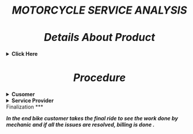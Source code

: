 ***<h1 align="center">MOTORCYCLE SERVICE ANALYSIS </h1>***

***<h1 align="center"> Details About Product </h1>***
<details close="close"> 
  <summary><b>Click Here </b></summary>
  
  | Model| [Royal Enfield Himalayan](https://www.royalenfield.com/in/en/motorcycles/himalayan/)|
  |------|------|
  | Engine Capacity|411 cc|
  |Milage|30 kmpl|
  | Transmission |5 Speed Manual
  |Kerb Weight	|199 kg|
|About Himalayan| Royal Enfield Himalayan is a adventure bikes available at a starting price of Rs. 1,91,847 in India. It is available in 6 variants and 9 colours with top variant price starting from Rs. 2,08,520. The Himalayan is powered by 411cc BS6 engine which develops a power of 24.3 bhp and a torque of 32 Nm. With both front and rear disc brakes, Royal Enfield Himalayan comes up with anti-locking braking system. This Himalayan bike weighs 199 kg and has a fuel tank capacity of 15 liters.|
</details>

***<h1 align="center"> Procedure </h1>***
<details close="close"> 
  <summary><b>Cusomer </b></summary> 
  
|Step | Action|
|------|------|
|Step 1 |Take Motorcycle to the Service Station.|
|Step 2 | Talk to the Service Provider.|
|Step 3 | Report all the issues with the Motorcycle to Service Station.|
|Step 4 | Handover the Motorcycle and Move to Service Waiting Area.|
</details>


<details close="close"> 
  <summary><b>Service Provider</b></summary> 
  
|Step | Action|
|------|------|
|Step 1 |Mechanic will take a ride of motorcycle.|
|Step 2 | Report the issues obeserved by Mechanic to customer.|
|Step 3 | Mechanic will take the motorcyle to the service area.|
|Step 4 | And Will work on the issues with Motorcycle|

***<h1 > Work to be done by Mechanic</h1>***

|What?| Why?|
|------|------|
|[Oil and filter change](https://www.amazon.in/Royal-Enfield-Himalayan-411cc-Filter/dp/B082QY5D4D)|Your engine oil needs to be changed regularly to ensure engine longevity.|
|[Air filter](https://www.amazon.in/BMC-Air-Filter-Enfield-Himalayan/dp/B077ZHTTQH)|Bikes are fitted with either a paper or foam type air filter element. |
|[Spark Plugs](https://www.amazon.in/NIKAVI-Power-Compatible-Enfield-Bullet/dp/B08L8ZZLXX/ref=sr_1_2?dchild=1&keywords=spark+plug+royal+engieldhimalayan&qid=1620618819&s=automotive&sr=1-2)|Over time, spark plugs will show signs of wear and the gap between their electrodes will go out of adjustment.|
|Drive chain adjustment|There should be a certain amount of slack in the drive chain |
|Oiling cables, levers and pivots|Because cables, stand and lever pivots are exposed to the elements, they must be lubed regularly to ensure smooth operation.|
|Clutch adjustment|Correct adjustment of the clutch is important to ensure smooth gear changes and prevent clutch slip or drag. |
|Engine idle speed (tick over speed)|Check that the engine idles at the correct speed when it is fully warmed up. There is usually an idle speed adjuster knob at the side of the carburettors.|
|[Brake pads](https://www.amazon.in/NIKAVI-Compatible-Continental-Thunderbird-Interceptor/dp/B07VYRT2SB/ref=sr_1_2?dchild=1&keywords=brake+pads+for+himalayan&qid=1620618877&replacementKeywords=brake+pads+for&s=automotive&sr=1-2&vehicle=Royal+Enfield%3AHIMALAYAN)|Your brake pad friction material will eventually wear down to a low level, at which point the pads must be renewed. |
|Washing and Polishing|It Gives a bike fresh and new look.|
</details>
Finalization </h1>***

***In the end bike customer takes the final ride to see the work done by mechanic and if all the issues are resolved,  billing is done .***



